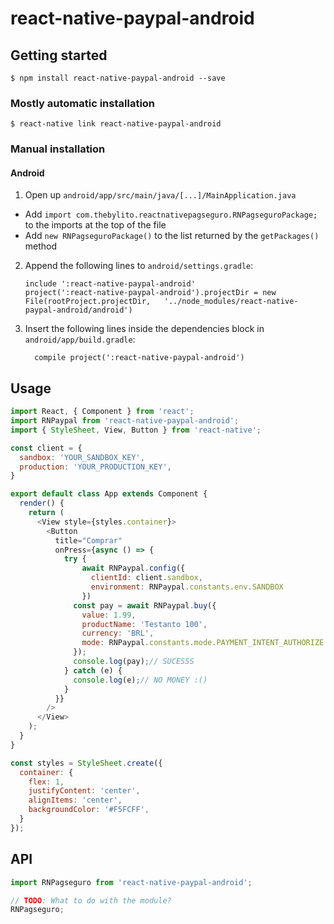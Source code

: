 # react-native-paypal-android

## Getting started

`$ npm install react-native-paypal-android --save`

### Mostly automatic installation

`$ react-native link react-native-paypal-android`

### Manual installation

#### Android

1. Open up `android/app/src/main/java/[...]/MainApplication.java`
  - Add `import com.thebylito.reactnativepagseguro.RNPagseguroPackage;` to the imports at the top of the file
  - Add `new RNPagseguroPackage()` to the list returned by the `getPackages()` method
2. Append the following lines to `android/settings.gradle`:
  	```
  	include ':react-native-paypal-android'
  	project(':react-native-paypal-android').projectDir = new File(rootProject.projectDir, 	'../node_modules/react-native-paypal-android/android')
  	```
3. Insert the following lines inside the dependencies block in `android/app/build.gradle`:
  	```
      compile project(':react-native-paypal-android')
  	```

## Usage
```javascript
import React, { Component } from 'react';
import RNPaypal from 'react-native-paypal-android';
import { StyleSheet, View, Button } from 'react-native';

const client = {
  sandbox: 'YOUR_SANDBOX_KEY',
  production: 'YOUR_PRODUCTION_KEY',
}

export default class App extends Component {
  render() {
    return (
      <View style={styles.container}>
        <Button
          title="Comprar"
          onPress={async () => {
            try {
                await RNPaypal.config({
                  clientId: client.sandbox,
                  environment: RNPaypal.constants.env.SANDBOX
                })
              const pay = await RNPaypal.buy({
                value: 1.99,
                productName: 'Testanto 100',
                currency: 'BRL',
                mode: RNPaypal.constants.mode.PAYMENT_INTENT_AUTHORIZE
              });
              console.log(pay);// SUCESSS
            } catch (e) {
              console.log(e);// NO MONEY :()
            }
          }}
        />
      </View>
    );
  }
}

const styles = StyleSheet.create({
  container: {
    flex: 1,
    justifyContent: 'center',
    alignItems: 'center',
    backgroundColor: '#F5FCFF',
  }
});
```
## API
```javascript
import RNPagseguro from 'react-native-paypal-android';

// TODO: What to do with the module?
RNPagseguro;
```